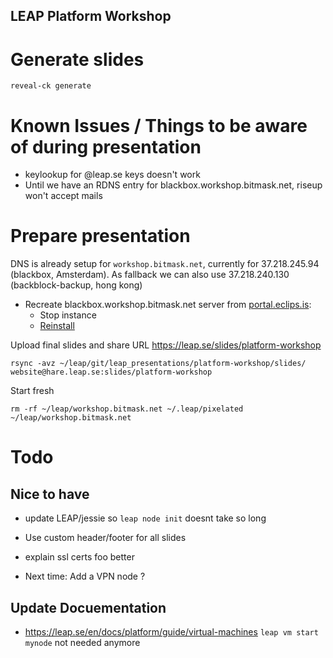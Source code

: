 ## LEAP Platform Workshop


# Generate slides

    reveal-ck generate


# Known Issues / Things to be aware of during presentation

- keylookup for @leap.se keys doesn't work
- Until we have an RDNS entry for blackbox.workshop.bitmask.net, riseup won't accept mails

# Prepare presentation

DNS is already setup for `workshop.bitmask.net`, currently for 37.218.245.94 (blackbox, Amsterdam).
As fallback we can also use 37.218.240.130 (backblock-backup, hong kong)

- Recreate blackbox.workshop.bitmask.net server from [portal.eclips.is](https://portal.eclips.is/portal/cloud/instance/console?id=1692):
  - Stop instance
  - [Reinstall](https://portal.eclips.is/portal/cloud/Instance/reinstall?id=1692)

Upload final slides and share URL https://leap.se/slides/platform-workshop

    rsync -avz ~/leap/git/leap_presentations/platform-workshop/slides/ website@hare.leap.se:slides/platform-workshop

Start fresh

    rm -rf ~/leap/workshop.bitmask.net ~/.leap/pixelated ~/leap/workshop.bitmask.net

# Todo

## Nice to have 

- update LEAP/jessie so `leap node init` doesnt take so long
- Use custom header/footer for all slides
- explain ssl certs foo better

- Next time: Add a VPN node ?

## Update Docuementation

- https://leap.se/en/docs/platform/guide/virtual-machines  `leap vm start mynode` not needed anymore
